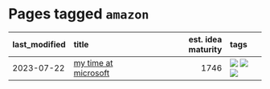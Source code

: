 # Pages tagged `amazon`

|last_modified|title|est. idea maturity|tags
|:---|:---|---:|:---|
|2023-07-22|[my time at microsoft](../my_time_at_microsoft.md)|1746|[![](https://img.shields.io/badge/tag-amazon-7c795e)](../tags/amazon.md) [![](https://img.shields.io/badge/tag-autobiographical-95bed6)](../tags/autobiographical.md) [![](https://img.shields.io/badge/tag-microsoft-1743a)](../tags/microsoft.md)|